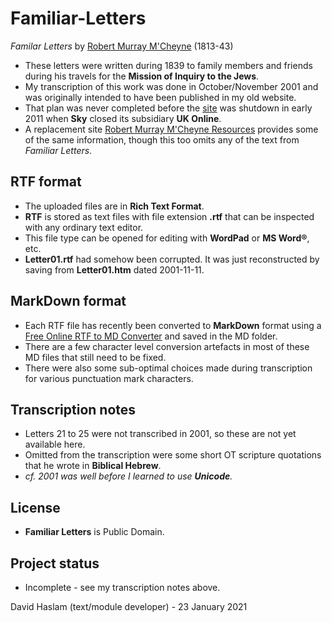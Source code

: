 # Familiar-Letters
*Familar Letters* by [Robert Murray M'Cheyne](https://mcheyne.info/) (1813-43)
- These letters were written during 1839 to family members and friends during his travels for the **Mission of Inquiry to the Jews**.
- My transcription of this work was done in October/November 2001 and was originally intended to have been published in my old website.
- That plan was never completed before the [site](http://web.ukonline.co.uk/d.haslam/) was shutdown in early 2011 when **Sky** closed its subsidiary **UK Online**.
- A replacement site [Robert Murray M'Cheyne Resources](https://mcheyne.info/) provides some of the same information, though this too omits any of the text from *Familiar Letters*.

## RTF format
- The uploaded files are in **Rich Text Format**.
- **RTF** is stored as text files with file extension **.rtf** that can be inspected with any ordinary text editor.
- This file type can be opened for editing with **WordPad** or **MS Word®**, etc.
- **Letter01.rtf** had somehow been corrupted. It was just reconstructed by saving from **Letter01.htm** dated 2001-11-11.

## MarkDown format
- Each RTF file has recently been converted to **MarkDown** format using a [Free Online RTF to MD Converter](https://products.groupdocs.app/conversion/rtf-to-md#) and saved in the MD folder.
- There are a few character level conversion artefacts in most of these MD files that still need to be fixed.
- There were also some sub-optimal choices made during transcription for various punctuation mark characters.

## Transcription notes
- Letters 21 to 25 were not transcribed in 2001, so these are not yet available here.
- Omitted from the transcription were some short OT scripture quotations that he wrote in **Biblical Hebrew**.
- *cf. 2001 was well before I learned to use **Unicode**.*

## License
- **Familiar Letters** is Public Domain.

## Project status
- Incomplete - see my transcription notes above.

David Haslam (text/module developer) - 23 January 2021
